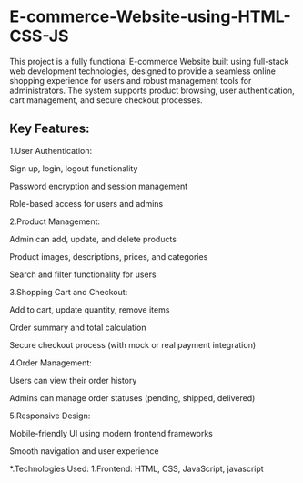 # E-commerce-Website-using-HTML-CSS-JS
This project is a fully functional E-commerce Website built using full-stack web development technologies, designed to provide a seamless online shopping experience for users and robust management tools for administrators. The system supports product browsing, user authentication, cart management, and secure checkout processes.


Key Features:
------------------
1.User Authentication:

Sign up, login, logout functionality

Password encryption and session management

Role-based access for users and admins

2.Product Management:

Admin can add, update, and delete products

Product images, descriptions, prices, and categories

Search and filter functionality for users

3.Shopping Cart and Checkout:

Add to cart, update quantity, remove items

Order summary and total calculation

Secure checkout process (with mock or real payment integration)

4.Order Management:

Users can view their order history

Admins can manage order statuses (pending, shipped, delivered)

5.Responsive Design:

Mobile-friendly UI using modern frontend frameworks

Smooth navigation and user experience

*.Technologies Used:
1.Frontend: HTML, CSS, JavaScript, javascript

